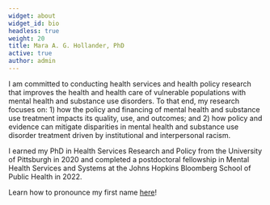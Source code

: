 ```yaml
---
widget: about
widget_id: bio
headless: true
weight: 20
title: Mara A. G. Hollander, PhD
active: true
author: admin
---
```

I am committed to conducting health services and health policy research that improves the health and health care of vulnerable populations with mental health and substance use disorders. To that end, my research focuses on: 1) how the policy and financing of mental health and substance use treatment impacts its quality, use, and outcomes; and 2) how policy and evidence can mitigate disparities in mental health and substance use disorder treatment driven by institutional and interpersonal racism.

I earned my PhD in Health Services Research and Policy from the University of Pittsburgh in 2020 and completed a postdoctoral fellowship in Mental Health Services and Systems at the Johns Hopkins Bloomberg School of Public Health in 2022.

Learn how to pronounce my first name [here](https://www.google.com/url?q=https%3A%2F%2Fnamedrop.io%2Fmarahollander&sa=D&sntz=1&usg=AOvVaw3uBVgW1jvmGZBEK_CTCxqC)!